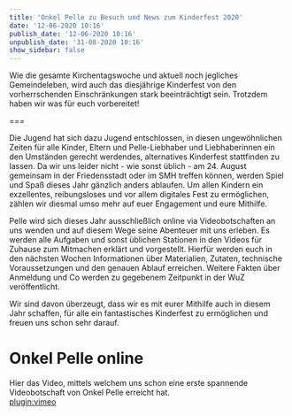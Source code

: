 ```yaml
---
title: 'Onkel Pelle zu Besuch und News zum Kinderfest 2020'
date: '12-06-2020 10:16'
publish_date: '12-06-2020 10:16'
unpublish_date: '31-08-2020 10:16'
show_sidebar: false
---
```


Wie die gesamte Kirchentagswoche und aktuell noch jegliches Gemeindeleben, wird auch das diesjährige Kinderfest von den vorherrschenden Einschränkungen stark beeinträchtigt sein. Trotzdem haben wir was für euch vorbereitet!

===

Die Jugend hat sich dazu Jugend entschlossen, in diesen ungewöhnlichen Zeiten für alle Kinder, Eltern und Pelle-Liebhaber und Liebhaberinnen ein den Umständen gerecht werdendes, alternatives Kinderfest stattfinden zu lassen.
Da wir uns leider nicht - wie sonst üblich - am 24. August gemeinsam in der Friedensstadt oder im SMH treffen können, werden Spiel und Spaß dieses Jahr gänzlich anders ablaufen. Um allen Kindern ein exzellentes, reibungsloses und vor allem digitales Fest zu ermöglichen, zählen wir diesmal umso mehr auf euer Engagement und eure Mithilfe.

Pelle wird sich dieses Jahr ausschließlich online via Videobotschaften an uns wenden und auf diesem Wege seine Abenteuer mit uns erleben.
Es werden alle Aufgaben und sonst üblichen Stationen in den Videos für Zuhause zum Mitmachen erklärt und vorgestellt. Hierfür werden euch in den nächsten Wochen Informationen über Materialien, Zutaten, technische Voraussetzungen und den genauen Ablauf erreichen. Weitere Fakten über Anmeldung und Co werden zu gegebenem Zeitpunkt in der WuZ veröffentlicht.

Wir sind davon überzeugt, dass wir es mit eurer Mithilfe auch in diesem Jahr schaffen, für alle ein fantastisches Kinderfest zu ermöglichen und freuen uns schon sehr darauf.

# Onkel Pelle online
Hier das Video, mittels welchem uns schon eine erste spannende Videobotschaft von Onkel Pelle erreicht hat.
<br>[plugin:vimeo](https://vimeo.com/426498740)
